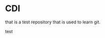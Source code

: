 # CDI
that is a test repository that is used to learn git.
<html>
<head></head>
<body>

<p>test</p>
</body>
</html>
